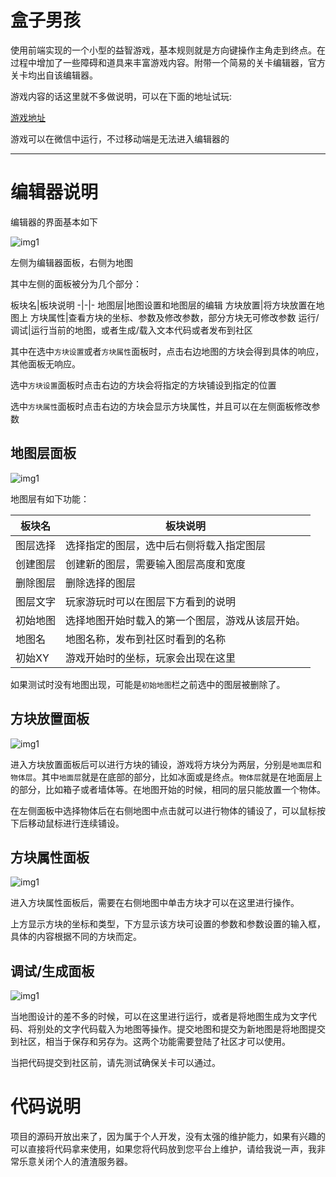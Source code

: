 # 盒子男孩

使用前端实现的一个小型的益智游戏，基本规则就是方向键操作主角走到终点。在过程中增加了一些障碍和道具来丰富游戏内容。附带一个简易的关卡编辑器，官方关卡均出自该编辑器。

游戏内容的话这里就不多做说明，可以在下面的地址试玩:

[游戏地址](http://boxboy.lcgss.com/)

游戏可以在微信中运行，不过移动端是无法进入编辑器的

---
# 编辑器说明
编辑器的界面基本如下

![img1](https://raw.githubusercontent.com/wurichengn/box-boy/master/img/1.jpg)

左侧为编辑器面板，右侧为地图

其中左侧的面板被分为几个部分：

板块名|板块说明
-|-|-
地图层|地图设置和地图层的编辑
方块放置|将方块放置在地图上
方块属性|查看方块的坐标、参数及修改参数，部分方块无可修改参数
运行/调试|运行当前的地图，或者生成/载入文本代码或者发布到社区

其中在选中`方块设置`或者`方块属性`面板时，点击右边地图的方块会得到具体的响应，其他面板无响应。

选中`方块设置`面板时点击右边的方块会将指定的方块铺设到指定的位置

选中`方块属性`面板时点击右边的方块会显示方块属性，并且可以在左侧面板修改参数

## 地图层面板

![img1](https://raw.githubusercontent.com/wurichengn/box-boy/master/img/2.jpg)

地图层有如下功能：

板块名|板块说明
-|-
图层选择|选择指定的图层，选中后右侧将载入指定图层
创建图层|创建新的图层，需要输入图层高度和宽度
删除图层|删除选择的图层
图层文字|玩家游玩时可以在图层下方看到的说明
初始地图|选择地图开始时载入的第一个图层，游戏从该层开始。
地图名|地图名称，发布到社区时看到的名称
初始XY|游戏开始时的坐标，玩家会出现在这里

如果测试时没有地图出现，可能是`初始地图`栏之前选中的图层被删除了。

## 方块放置面板

![img1](https://raw.githubusercontent.com/wurichengn/box-boy/master/img/3.jpg)

进入方块放置面板后可以进行方块的铺设，游戏将方块分为两层，分别是`地面层`和`物体层`。其中`地面层`就是在底部的部分，比如冰面或是终点。`物体层`就是在地面层上的部分，比如箱子或者墙体等。在地图开始的时候，相同的层只能放置一个物体。

在左侧面板中选择物体后在右侧地图中点击就可以进行物体的铺设了，可以鼠标按下后移动鼠标进行连续铺设。

## 方块属性面板

![img1](https://raw.githubusercontent.com/wurichengn/box-boy/master/img/4.jpg)

进入方块属性面板后，需要在右侧地图中单击方块才可以在这里进行操作。

上方显示方块的坐标和类型，下方显示该方块可设置的参数和参数设置的输入框，具体的内容根据不同的方块而定。

## 调试/生成面板

![img1](https://raw.githubusercontent.com/wurichengn/box-boy/master/img/5.jpg)

当地图设计的差不多的时候，可以在这里进行运行，或者是将地图生成为文字代码、将别处的文字代码载入为地图等操作。提交地图和提交为新地图是将地图提交到社区，相当于保存和另存为。这两个功能需要登陆了社区才可以使用。

当把代码提交到社区前，请先测试确保关卡可以通过。

# 代码说明
项目的源码开放出来了，因为属于个人开发，没有太强的维护能力，如果有兴趣的可以直接将代码拿来使用，如果您将代码放到您平台上维护，请给我说一声，我非常乐意关闭个人的渣渣服务器。